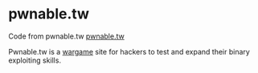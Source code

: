 # pwnable.tw

Code from pwnable.tw [pwnable.tw](https://pwnable.tw/)

Pwnable.tw is a [wargame](https://en.wikipedia.org/wiki/Wargame_(hacking)) site for hackers to test and expand their binary exploiting skills.
